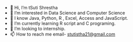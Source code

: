 - 👋 Hi, I’m tSuti Shrestha
- 💞️ I’m interested in Data Science and Computer Science
- 📖 I know Java, Python, R , Excel, Access and JavaScript.
- 🌱 I’m currently learning R script and C programing.
- 👀 I’m looking to internship.
- 📫 How to reach me email- stutistha21@gmail.com

<!---
stutishrestha21/stutishrestha21 is a ✨ special ✨ repository because its `README.md` (this file) appears on your GitHub profile.
You can click the Preview link to take a look at your changes.
--->

